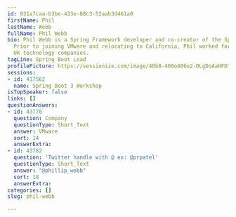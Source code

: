 ```yaml
---
id: 031a7caa-b3be-433e-88c3-52aab3d461a0
firstName: Phil
lastName: Webb
fullName: Phil Webb
bio: Phil Webb is a Spring Framework developer and co-creator of the Spring Boot project.
  Prior to joining VMware and relocating to California, Phil worked for a number of
  UK technology companies.
tagLine: Spring Boot Lead
profilePicture: https://sessionize.com/image/40b8-400o400o2-DLgDoAaHFD7V63j9Gcqru.jpeg
sessions:
- id: 417562
  name: Spring Boot 3 Workshop
isTopSpeaker: false
links: []
questionAnswers:
- id: 43778
  question: Company
  questionType: Short_Text
  answer: VMware
  sort: 14
  answerExtra: 
- id: 43782
  question: 'Twitter handle with @ ex: @prpatel'
  questionType: Short_Text
  answer: "@phillip_webb"
  sort: 18
  answerExtra: 
categories: []
slug: phil-webb

---
```


